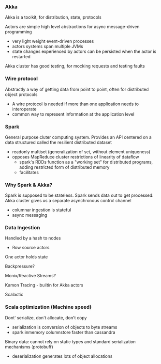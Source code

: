 ### Akka
Akka is a toolkit, for distribution, state, protocols

Actors are simple high level abstractions for async message-driven programming
- very light weight event-driven processes
- actors systems span multiple JVMs
- state changes experienced by actors can be persisted when the actor is restarted

Akka cluster has good testing, for mocking requests and testing faults

### Wire protocol
Abstractly a way of getting data from point to point, often for distributed object protocols
- A wire protocol is needed if more than one application needs to interoperate
- common way to represent information at the application level

### Spark
General purpose cluter computing system. Provides an API centered on a data structured called the resilient distributed dataset
- readonly multiset (generalization of set, without element uniqueness)
- opposes MapReduce cluster restrictions of linearity of dataflow
  - spark's RDDs function as a "working set" for distributed programs, adding restricted form of distributed memory
  - facilitates 

### Why Spark & Akka?
Spark is supposed to be stateless. Spark sends data out to get processed. Akka cluster gives us a separate asynchronous control channel
- columnar ingestion is stateful
- async messaging

### Data Ingestion
Handled by a hash to nodes
- Row source actors

One actor holds state

Backpressure?

Monix/Reactive Streams?

Kamon Tracing - builtin for Akka actors

Scalactic

### Scala optimization (Machine speed)
Dont' serialize, don't allocate, don't copy
- serialization is conversion of objects to byte streams
- spark inmemory columnstore faster than cassandra

Binary data: cannot rely on static types and standard serialization mechanisms (protobuff)
- deserialization generates lots of object allocations
